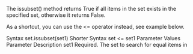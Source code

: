 The issubset() method returns True if all items in the set exists in the specified set, otherwise it returns False.

As a shortcut, you can use the <= operator instead, see example below.

Syntax
set.issubset(set1)
Shorter Syntax
set <= set1
Parameter Values
Parameter	Description
set1	Required. The set to search for equal items in
